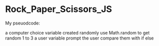 # Rock_Paper_Scissors_JS

My pseuodcode:

a computer choice variable created randomly
    use Math.random to get random 1 to 3
a user variable
    prompt the user
compare them with if else